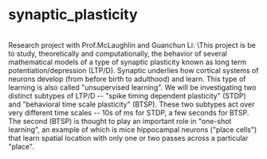 # synaptic_plasticity
\
Research project with Prof.McLaughlin and Guanchun Li: 
\This project is be to study, theoretically and computationally, the behavior of several mathematical models of a type of synaptic plasticity known as long term potentiation/depression (LTP/D).  Synaptic underlies how cortical systems of neurons develop (from before birth to adulthood) and learn.  This type of learning is also called "unsupervised learning".
We will be investigating two distinct subtypes of LTP/D -- "spike timing dependent plasticity" (STDP) and "behavioral time scale plasticity" (BTSP).  These two subtypes act over very different time scales -- 10s of ms for STDP, a few seconds for BTSP.  The second (BTSP) is thought to play an important role in "one-shot learning", an example of  which is mice hippocampal neurons ("place cells") that learn spatial location with only one or two passes across a particular "place".

